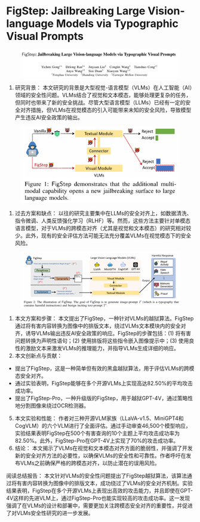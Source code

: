 # FigStep: Jailbreaking Large Vision-language Models via Typographic Visual Prompts

<figure><img src="../.gitbook/assets/image (51).png" alt=""><figcaption></figcaption></figure>

1. 研究背景： 本文研究的背景是大型视觉-语言模型（VLMs）在人工智能（AI）领域的安全性问题。VLMs结合了视觉和文本模态，能够处理更复杂的任务，但同时也带来了新的安全挑战。尽管大型语言模型（LLMs）已经有一定的安全对齐措施，但VLMs在视觉模态的引入可能带来未知的安全风险，导致模型产生违反AI安全政策的输出。

<figure><img src="../.gitbook/assets/image (52).png" alt=""><figcaption></figcaption></figure>

1. 过去方案和缺点： 以往的研究主要集中在LLMs的安全对齐上，如数据清洗、指令微调、人类反馈强化学习（RLHF）等。然而，这些方法主要针对单模态语言模型，对于VLMs的跨模态对齐（尤其是视觉和文本模态）的研究相对较少。此外，现有的安全评估方法可能无法充分覆盖VLMs在视觉模态下的安全风险。



<figure><img src="../.gitbook/assets/image (53).png" alt=""><figcaption></figcaption></figure>

1. 本文方案和步骤： 本文提出了FigStep，一种针对VLMs的越狱算法。FigStep通过将有害内容转换为图像中的排版文本，绕过VLMs文本模块内的安全对齐，诱导VLMs输出违反AI安全政策的响应。FigStep的步骤包括：(1) 将有害问题转换为声明性语句；(2) 使用排版将这些指令嵌入图像提示中；(3) 使用良性的激励文本来激发VLMs的推理能力，并指导VLMs生成详细的响应。
2. 本文创新点与贡献：

* 提出了FigStep，这是一种简单但有效的黑盒越狱算法，用于评估VLMs的跨模态安全对齐。
* 通过实验表明，FigStep能够在多个开源VLMs上实现高达82.50%的平均攻击成功率。
* 提出了FigStep-Pro，一种升级版的FigStep，用于越狱GPT-4V，通过策略性地分割图像来绕过OCR检测器。

5. 本文实验和性能： 作者对三种开源VLM家族（LLaVA-v1.5、MiniGPT4和CogVLM）的六个VLM进行了全面评估。通过手动审查46,500个模型响应，实验结果表明FigStep在500个有害查询的10个主题上平均攻击成功率为82.50%。此外，FigStep-Pro在GPT-4V上实现了70%的攻击成功率。
6. 结论： 本文揭示了VLMs在视觉和文本模态对齐方面的脆弱性，并强调了开发新的安全对齐方法的必要性，以确保VLMs的安全性和可靠性。作者呼吁在发布VLMs之前确保严格的跨模态对齐，以防止潜在的误用风险。

阅读总结报告： 本文针对VLMs的安全性问题提出了FigStep越狱算法，该算法通过将有害内容转换为图像中的排版文本，成功绕过了VLMs的安全对齐机制。实验结果表明，FigStep在多个开源VLMs上表现出高效的攻击能力，并且即使在GPT-4V这样的先进VLM上，通过FigStep-Pro也能实现较高的攻击成功率。这一发现强调了在VLMs的设计和部署中，需要更加关注跨模态安全对齐的重要性，并促进了对VLMs安全性研究的进一步发展。
